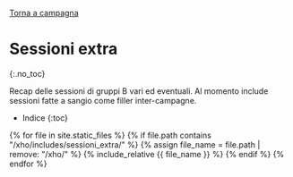[Torna a campagna](./campaign.md)

# Sessioni extra
{:.no_toc}

Recap delle sessioni di gruppi B vari ed eventuali. Al momento include sessioni fatte a sangio come filler inter-campagne.

* Indice
{:toc}

{% for file in site.static_files %}
{% if file.path contains "/xho/includes/sessioni_extra/" %}
{% assign file_name = file.path | remove:  "/xho/" %}
{% include_relative {{ file_name }} %}
{% endif %}
{% endfor %}